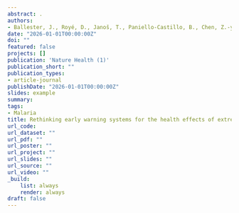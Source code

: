 ```yaml
---
abstract: .
authors:
- Ballester, J., Royé, D., Janoš, T., Paniello-Castillo, B., Chen, Z.-y., Thompson, A., Ruiz-Cabrejos, J., et al.
date: "2026-01-01T00:00:00Z"
doi: ""
featured: false
projects: []
publication: 'Nature Health (1)'
publication_short: ""
publication_types:
- article-journal
publishDate: "2026-01-01T00:00:00Z"
slides: example
summary: 
tags:
- Malaria
title: Rethinking early warning systems for the health effects of extreme heat.
url_code:
url_dataset: ""
url_pdf: ""
url_poster: ""
url_project: ""
url_slides: ""
url_source: ""
url_video: ""
_build:
    list: always
    render: always
draft: false
---
```

